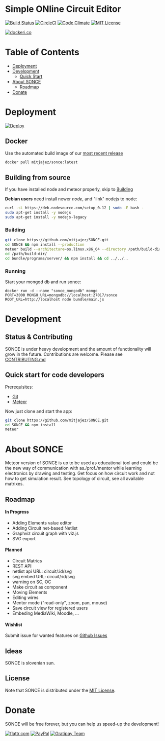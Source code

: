 # Simple ONline Circuit Editor

[![Build Status](https://travis-ci.org/mitjajez/SONCE.svg?branch=master)](https://travis-ci.org/mitjajez/SONCE)
[![CircleCI](https://circleci.com/gh/mitjajez/SONCE.svg?style=svg)](https://circleci.com/gh/mitjajez/SONCE)
[![Code Climate](https://codeclimate.com/github/mitjajez/SONCE/badges/gpa.svg)](https://codeclimate.com/github/mitjajez/SONCE)
[![MIT License](https://img.shields.io/badge/license-MIT-blue.svg?style=flat)](https://raw.githubusercontent.com/mitjajez/SONCE/master/LICENCE.md)

[![dockeri.co](http://dockeri.co/image/mitjajez/sonce)]([docker_image])

# Table of Contents
* [Deployment](#deployment)
* [Development](#development)
  * [Quick Start](#quick-start-for-code-developers)
* [About SONCE](#about-sonce)
  * [Roadmap](#roadmap)
* [Donate](#donate)

# Deployment

[![Deploy][heroku_button]][heroku_deploy]

## Docker

Use the automated build image of our [most recent release](https://hub.docker.com/r/mitjajez/sonce/)

```sh
docker pull mitjajez/sonce:latest
```

## Building from source
If you have installed node and meteor properly, skip to [Building](#building)

**Debian users** need install newer *node*, and "link" nodejs to node:
```sh
curl -sL https://deb.nodesource.com/setup_0.12 | sudo -E bash -
sudo apt-get install -y nodejs
sudo apt-get install -y nodejs-legacy
```

### Building
```sh
git clone https://github.com/mitjajez/SONCE.git
cd SONCE && npm install --production
meteor build --architecture=os.linux.x86_64 --directory /path/build-dir
cd /path/build-dir/
cd bundle/programs/server/ && npm install && cd ../../..
```
### Running
Start your mongod db and run sonce:
```
docker run -d --name "sonce_mongodb" mongo
PORT=3000 MONGO_URL=mongodb://localhost:27017/sonce ROOT_URL=http://localhost node bundle/main.js
```

# Development

## Status & Contributing

SONCE is under heavy development and the amount of functionality will grow in
the future. Contributions are welcome. Please see
[CONTRIBUTING.md](https://github.com/mitjajez/SONCE/blob/master/CONTRIBUTING.md)

## Quick start for code developers
Prerequisites:

* [Git](http://git-scm.com/book/en/v2/Getting-Started-Installing-Git)
* [Meteor](https://www.meteor.com/install)

Now just clone and start the app:

```sh
git clone https://github.com/mitjajez/SONCE.git
cd SONCE && npm install
meteor
```
# About SONCE

Meteor version of SONCE is up to be used as educational tool and could be the
new way of communication with as./prof./mentor while learning electronics by
drawing and testing. Get focus on how circuit work and not how to get simulation
result. See topology of circuit, see all available matrixes.

## Roadmap

#### In Progress
* Adding Elements value editor
* Adding Circuit net-based Netlist
* Graphviz circuit graph with viz.js
* SVG export

#### Planned
* Circuit Matrics
* REST API
* netlist api URL: circuit/:id/svg
* svg embed URL: circuit/:id/svg
* warning on SC, OC
* Make circuit as component
* Moving Elements
* Editing wires
* Mentor mode ("read-only", zoom, pan, mouse)
* Save circuit view for registered users
* Embeding MediaWiki, Moodle, ...

#### Wishlist
Submit issue for wanted features on
[Github Issues](https://github.com/mitjajez/SONCE/issues)

## Ideas

SONCE is slovenian sun.


## License

Note that SONCE is distributed under the [MIT License](http://opensource.org/licenses/MIT).

# Donate
SONCE will be free forever, but you can help us speed-up the development!

[![flattr.com](https://button.flattr.com/flattr-badge-large.png)](https://flattr.com/submit/auto?fid=w7dn30&url=https%3A%2F%2Fgithub.com%2Fmitjajez%2FSONCE)
[![PayPal](https://img.shields.io/badge/Donate-PayPal-green.svg)](https://www.paypal.com/cgi-bin/webscr?cmd=_donations&business=X6B3H2HX9C5XN&lc=SI&item_name=Mitja%20Jež&item_number=SONCE&currency_code=EUR&bn=PP%2dDonationsBF%3abtn_donate_SM%2egif%3aNonHosted)
[![Gratipay Team](https://img.shields.io/gratipay/team/SONCE.svg?maxAge=2592000)](https://gratipay.com/SONCE/)

[docker_image]: https://hub.docker.com/r/mitjajez/sonce/
[heroku_button]: https://www.herokucdn.com/deploy/button.png
[heroku_deploy]: https://heroku.com/deploy?template=https://github.com/mitjajez/SONCE/tree/master